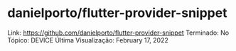 # danielporto/flutter-provider-snippet

Link: https://github.com/danielporto/flutter-provider-snippet
Terminado: No
Tópico: DEVICE
Última Visualização: February 17, 2022